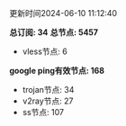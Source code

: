 更新时间2024-06-10 11:12:40

**总订阅: 34**
**总节点: 5457**
- vless节点: 6

**google ping有效节点: 168**
- trojan节点: 34
- v2ray节点: 27
- ss节点: 107
